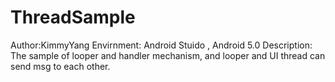 # ThreadSample
Author:KimmyYang
Envirnment: Android Stuido , Android 5.0
Description: The sample of looper and handler mechanism,
and looper and UI thread can send msg to each other.
